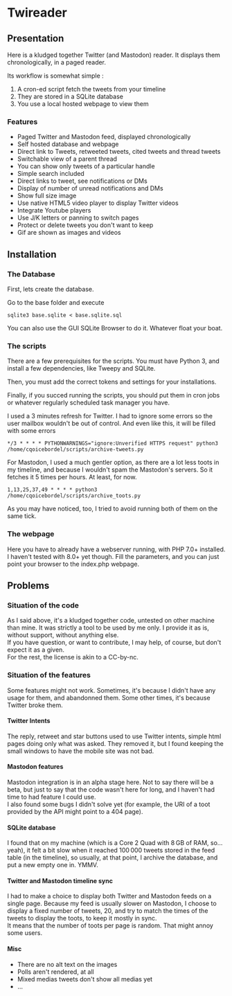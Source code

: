 # Twireader

## Presentation

Here is a kludged together Twitter (and Mastodon) reader. It displays them chronologically, in a paged reader.

Its workflow is somewhat simple :  
1. A cron-ed script fetch the tweets from your timeline  
2. They are stored in a SQLite database  
3. You use a local hosted webpage to view them

### Features

- Paged Twitter and Mastodon feed, displayed chronologically  
- Self hosted database and webpage  
- Direct link to Tweets, retweeted tweets, cited tweets and thread tweets  
- Switchable view of a parent thread  
- You can show only tweets of a particular handle  
- Simple search included  
- Direct links to tweet, see notifications or DMs  
- Display of number of unread notifications and DMs  
- Show full size image  
- Use native HTML5 video player to display Twitter videos  
- Integrate Youtube players  
- Use J/K letters or panning to switch pages  
- Protect or delete tweets you don't want to keep  
- Gif are shown as images and videos  


## Installation

### The Database

First, lets create the database.

Go to the base folder and execute  
```
sqlite3 base.sqlite < base.sqlite.sql
```

You can also use the GUI SQLite Browser to do it. Whatever float your boat.

### The scripts

There are a few prerequisites for the scripts. You must have Python 3, and install a few dependencies, like Tweepy and SQLite.

Then, you must add the correct tokens and settings for your installations.

Finally, if you succed running the scripts, you should put them in cron jobs or whatever regularly scheduled task manager you have.

I used a 3 minutes refresh for Twitter. I had to ignore some errors so the user mailbox wouldn't be out of control. And even like this, it will be filled with some errors  
```
*/3 * * * * PYTHONWARNINGS="ignore:Unverified HTTPS request" python3 /home/cqoicebordel/scripts/archive-tweets.py
```

For Mastodon, I used a much gentler option, as there are a lot less toots in my timeline, and because I wouldn't spam the Mastodon's servers. So it fetches it 5 times per hours. At least, for now.  
```
1,13,25,37,49 * * * * python3 /home/cqoicebordel/scripts/archive_toots.py
```

As you may have noticed, too, I tried to avoid running both of them on the same tick.

### The webpage

Here you have to already have a webserver running, with PHP 7.0+ installed. I haven't tested with 8.0+ yet though. Fill the parameters, and you can just point your browser to the index.php webpage.

## Problems

### Situation of the code

As I said above, it's a kludged together code, untested on other machine than mine. It was strictly a tool to be used by me only. I provide it as is, without support, without anything else.  
If you have question, or want to contribute, I may help, of course, but don't expect it as a given.  
For the rest, the license is akin to a CC-by-nc. 

### Situation of the features

Some features might not work. Sometimes, it's because I didn't have any usage for them, and abandonned them. Some other times, it's because Twitter broke them.

#### Twitter Intents

The reply, retweet and star buttons used to use Twitter intents, simple html pages doing only what was asked. They removed it, but I found keeping the small windows to have the mobile site was not bad.

#### Mastodon features

Mastodon integration is in an alpha stage here. Not to say there will be a beta, but just to say that the code wasn't here for long, and I haven't had time to had feature I could use.  
I also found some bugs I didn't solve yet (for example, the URI of a toot provided by the API might point to a 404 page).

#### SQLite database

I found that on my machine (which is a Core 2 Quad with 8 GB of RAM, so… yeah), it felt a bit slow when it reached 100 000 tweets stored in the feed table (in the timeline), so usually, at that point, I archive the database, and put a new empty one in. YMMV.

#### Twitter and Mastodon timeline sync

I had to make a choice to display both Twitter and Mastodon feeds on a single page. Because my feed is usually slower on Mastodon, I choose to display a fixed number of tweets, 20, and try to match the times of the tweets to display the toots, to keep it mostly in sync.  
It means that the number of toots per page is random. That might annoy some users.

#### Misc

- There are no alt text on the images  
- Polls aren't rendered, at all  
- Mixed medias tweets don't show all medias yet  
- …
